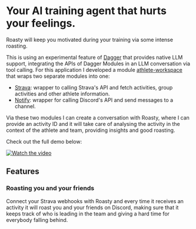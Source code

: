 # Your AI training agent that hurts your feelings.
Roasty will keep you motivated during your training via some intense roasting.

This is using an experimental feature of [Dagger](https://dagger.io) that provides native LLM support, integrating the APIs of Dagger Modules in an LLM conversation via tool calling. For this application I developed a module [athlete-workspace](/athlete-workspace) that wraps two separate modules into one:
- [Strava](/strava): wrapper to calling Strava's API and fetch activities, group activities and other athlete information.
- [Notify](https://github.com/gerhard/daggerverse/tree/main/notify): wrapper for calling Discord's API and send messages to a channel.

Via these two modules I can create a conversation with Roasty, where I can provide an activity ID and it will take care of analysing the activity in the context of the athlete and team, providing insights and good roasting.

Check out the full demo below: 

[![Watch the video](https://img.youtube.com/vi/1_-bTOs9Ky0/maxresdefault.jpg)](https://youtu.be/1_-bTOs9Ky0)

## Features

### Roasting you and your friends

Connect your Strava webhooks with Roasty and every time it receives an activity it will roast you and your friends on Discord, making sure that it keeps track of who is leading in the team and giving a hard time for everybody falling behind.
